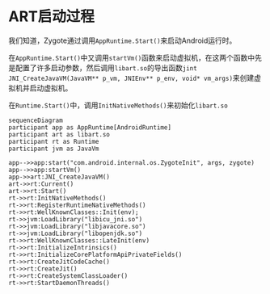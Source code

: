 # ART启动过程

我们知道，Zygote通过调用`AppRuntime.Start()`来启动Android运行时。

在`AppRuntime.Start()`中又调用`startVm()`函数来启动虚拟机，在这两个函数中先是配置了许多启动参数，然后调用`libart.so`的导出函数`jint JNI_CreateJavaVM(JavaVM** p_vm, JNIEnv** p_env, void* vm_args)`来创建虚拟机并启动虚拟机。

在`Runtime.Start()`中，调用`InitNativeMethods()`来初始化`libart.so`
```mermaid
sequenceDiagram
participant app as AppRuntime[AndroidRuntime]
participant art as libart.so
participant rt as Runtime
participant jvm as JavaVm

app-->>app:start("com.android.internal.os.ZygoteInit", args, zygote)
app-->>app:startVm()
app->>art:JNI_CreateJavaVM()
art->>rt:Current()
art->>rt:Start()
rt->>rt:InitNativeMethods()
rt->>rt:RegisterRuntimeNativeMethods()
rt->>rt:WellKnownClasses::Init(env);
rt->>jvm:LoadLibrary("libicu_jni.so")
rt->>jvm:LoadLibrary("libjavacore.so")
rt->>jvm:LoadLibrary("libopenjdk.so")
rt->>rt:WellKnownClasses::LateInit(env)
rt->>rt:InitializeIntrinsics()
rt->>rt:InitializeCorePlatformApiPrivateFields()
rt->>rt:CreateJitCodeCache()
rt->>rt:CreateJit()
rt->>rt:CreateSystemClassLoader()
rt->>rt:StartDaemonThreads()

```